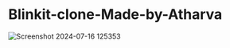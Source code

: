 # Blinkit-clone-Made-by-Atharva

![Screenshot 2024-07-16 125353](https://github.com/user-attachments/assets/1c8a2b6d-0f6e-4ff7-b8b3-673f67f6209f)
